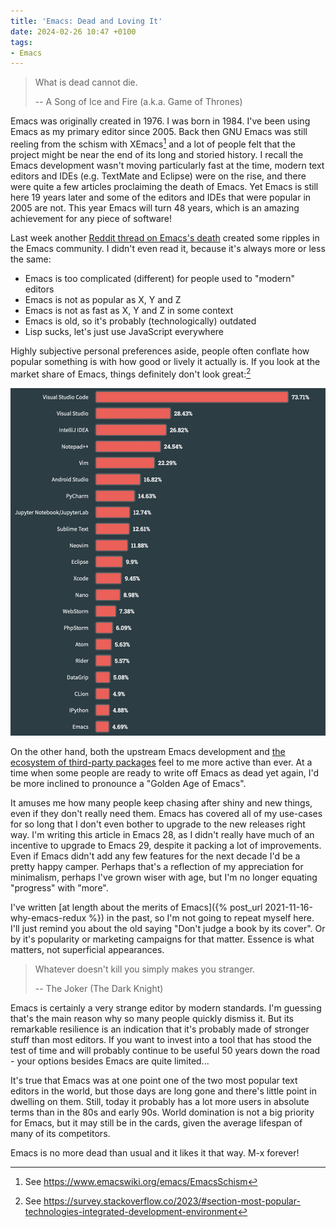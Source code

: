 ```yaml
---
title: 'Emacs: Dead and Loving It'
date: 2024-02-26 10:47 +0100
tags:
- Emacs
---
```


> What is dead cannot die.
>
> -- A Song of Ice and Fire (a.k.a. Game of Thrones)

Emacs was originally created in 1976. I was born in 1984. I've been using Emacs
as my primary editor since 2005. Back then GNU Emacs was still reeling from the
schism with XEmacs[^1] and a lot of people felt that the project might be near
the end of its long and storied history. I recall the Emacs development wasn't
moving particularly fast at the time, modern text editors and IDEs
(e.g. TextMate and Eclipse) were on the rise, and there were quite a few articles
proclaiming the death of Emacs. Yet Emacs is still here 19 years later and some
of the editors and IDEs that were popular in 2005 are not. This year Emacs will turn 48 years,
which is an amazing achievement for any piece of software!

Last week another [Reddit thread on Emacs's
death](https://www.reddit.com/r/emacs/comments/1avn7ox/is_emacs_dying/) created
some ripples in the Emacs community. I didn't even read it, because it's always
more or less the same:

- Emacs is too complicated (different) for people used to "modern" editors
- Emacs is not as popular as X, Y and Z
- Emacs is not as fast as X, Y and Z in some context
- Emacs is old, so it's probably (technologically) outdated
- Lisp sucks, let's just use JavaScript everywhere

Highly subjective personal preferences aside, people often conflate how popular
something is with how good or lively it actually is. If you look at the market
share of Emacs, things definitely don't look great:[^2]

![editor_usage.jpg](/assets/images/editor_usage.jpg)

On the other hand, both the upstream Emacs development and [the ecosystem of
third-party packages](https://melpa.org) feel to me more active than ever. At a time
when some people are ready to write off Emacs as dead yet again, I'd be more inclined to
pronounce a "Golden Age of Emacs".

It amuses me how many people keep chasing after shiny and new things, even if they don't really need them.
Emacs has covered all of my use-cases for so long that I don't even bother to upgrade to the new releases
right way. I'm writing this article in Emacs 28, as I didn't really have much of an incentive to upgrade to Emacs 29,
despite it packing a lot of improvements. Even if Emacs didn't add any few features for the next decade I'd be
a pretty happy camper. Perhaps that's a reflection of my appreciation for minimalism, perhaps I've grown wiser with age,
but I'm no longer equating "progress" with "more".

I've written [at length about the merits of Emacs]({% post_url 2021-11-16-why-emacs-redux %}) in the past, so I'm not going to repeat myself here.
I'll just remind you about the old saying "Don't judge a book by its cover". Or by it's popularity or marketing
campaigns for that matter. Essence is what matters, not superficial appearances.

> Whatever doesn't kill you simply makes you stranger.
>
> -- The Joker (The Dark Knight)

Emacs is certainly a very strange editor by modern standards. I'm guessing
that's the main reason why so many people quickly dismiss it. But its remarkable
resilience is an indication that it's probably made of stronger stuff than
most editors. If you want to invest into a tool that has stood the test of time
and will probably continue to be useful 50 years down the road - your options besides
Emacs are quite limited...

It's true that Emacs was at one point one of the two most popular text editors in the world,
but those days are long gone and there's little point in dwelling on them.
Still, today it probably has a lot more users in absolute terms than in the 80s and early 90s.
World domination is not a big priority for Emacs, but it may still be in the cards, given
the average lifespan of many of its competitors.

Emacs is no more dead than usual and it likes it that way. M-x forever!

[^1]: See <https://www.emacswiki.org/emacs/EmacsSchism>
[^2]: See <https://survey.stackoverflow.co/2023/#section-most-popular-technologies-integrated-development-environment>
